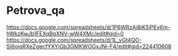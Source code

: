 # Petrova_qa
https://docs.google.com/spreadsheets/d/1P6WRzAi8iK5jPEy6m-hWkzKwJb1FEXqBgXNV-wW4XMc/edit#gid=0
https://docs.google.com/spreadsheets/d/1L_vGt4QO-SI6oiqRXeZgecfYXYjGb3GMKWOGxJNi-F4/edit#gid=224410608